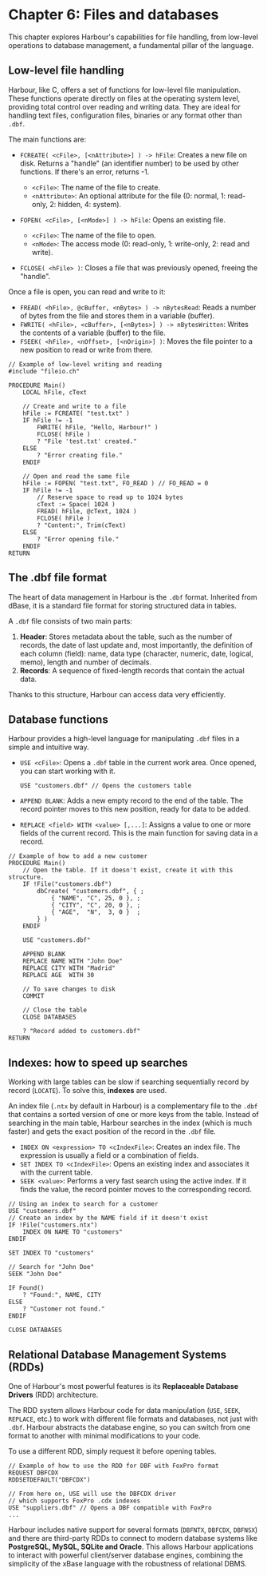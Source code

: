 # Chapter 6: Files and databases

This chapter explores Harbour's capabilities for file handling, from low-level operations to database management, a fundamental pillar of the language.

## Low-level file handling

Harbour, like C, offers a set of functions for low-level file manipulation. These functions operate directly on files at the operating system level, providing total control over reading and writing data. They are ideal for handling text files, configuration files, binaries or any format other than `.dbf`.

The main functions are:

-   `FCREATE( <cFile>, [<nAttribute>] ) -> hFile`: Creates a new file on disk. Returns a "handle" (an identifier number) to be used by other functions. If there's an error, returns -1.
    -   `<cFile>`: The name of the file to create.
    -   `<nAttribute>`: An optional attribute for the file (0: normal, 1: read-only, 2: hidden, 4: system).

-   `FOPEN( <cFile>, [<nMode>] ) -> hFile`: Opens an existing file.
    -   `<cFile>`: The name of the file to open.
    -   `<nMode>`: The access mode (0: read-only, 1: write-only, 2: read and write).

-   `FCLOSE( <hFile> )`: Closes a file that was previously opened, freeing the "handle".

Once a file is open, you can read and write to it:

-   `FREAD( <hFile>, @cBuffer, <nBytes> ) -> nBytesRead`: Reads a number of bytes from the file and stores them in a variable (buffer).
-   `FWRITE( <hFile>, <cBuffer>, [<nBytes>] ) -> nBytesWritten`: Writes the contents of a variable (buffer) to the file.
-   `FSEEK( <hFile>, <nOffset>, [<nOrigin>] )`: Moves the file pointer to a new position to read or write from there.

```harbour
// Example of low-level writing and reading
#include "fileio.ch"

PROCEDURE Main()
    LOCAL hFile, cText

    // Create and write to a file
    hFile := FCREATE( "test.txt" )
    IF hFile != -1
        FWRITE( hFile, "Hello, Harbour!" )
        FCLOSE( hFile )
        ? "File 'test.txt' created."
    ELSE
        ? "Error creating file."
    ENDIF

    // Open and read the same file
    hFile := FOPEN( "test.txt", FO_READ ) // FO_READ = 0
    IF hFile != -1
        // Reserve space to read up to 1024 bytes
        cText := Space( 1024 )
        FREAD( hFile, @cText, 1024 )
        FCLOSE( hFile )
        ? "Content:", Trim(cText)
    ELSE
        ? "Error opening file."
    ENDIF
RETURN
```

## The .dbf file format

The heart of data management in Harbour is the `.dbf` format. Inherited from dBase, it is a standard file format for storing structured data in tables.

A `.dbf` file consists of two main parts:
1.  **Header**: Stores metadata about the table, such as the number of records, the date of last update and, most importantly, the definition of each column (field): name, data type (character, numeric, date, logical, memo), length and number of decimals.
2.  **Records**: A sequence of fixed-length records that contain the actual data.

Thanks to this structure, Harbour can access data very efficiently.

## Database functions

Harbour provides a high-level language for manipulating `.dbf` files in a simple and intuitive way.

-   `USE <cFile>`: Opens a `.dbf` table in the current work area. Once opened, you can start working with it.
    ```harbour
    USE "customers.dbf" // Opens the customers table
    ```

-   `APPEND BLANK`: Adds a new empty record to the end of the table. The record pointer moves to this new position, ready for data to be added.

-   `REPLACE <field> WITH <value> [,...]`: Assigns a value to one or more fields of the current record. This is the main function for saving data in a record.

```harbour
// Example of how to add a new customer
PROCEDURE Main()
    // Open the table. If it doesn't exist, create it with this structure.
    IF !File("customers.dbf")
        dbCreate( "customers.dbf", { ;
            { "NAME", "C", 25, 0 }, ;
            { "CITY", "C", 20, 0 }, ;
            { "AGE",  "N",  3, 0 }  ;
        } )
    ENDIF

    USE "customers.dbf"

    APPEND BLANK
    REPLACE NAME WITH "John Doe"
    REPLACE CITY WITH "Madrid"
    REPLACE AGE  WITH 30

    // To save changes to disk
    COMMIT

    // Close the table
    CLOSE DATABASES

    ? "Record added to customers.dbf"
RETURN
```

## Indexes: how to speed up searches

Working with large tables can be slow if searching sequentially record by record (`LOCATE`). To solve this, **indexes** are used.

An index file (`.ntx` by default in Harbour) is a complementary file to the `.dbf` that contains a sorted version of one or more keys from the table. Instead of searching in the main table, Harbour searches in the index (which is much faster) and gets the exact position of the record in the `.dbf` file.

-   `INDEX ON <expression> TO <cIndexFile>`: Creates an index file. The expression is usually a field or a combination of fields.
-   `SET INDEX TO <cIndexFile>`: Opens an existing index and associates it with the current table.
-   `SEEK <value>`: Performs a very fast search using the active index. If it finds the value, the record pointer moves to the corresponding record.

```harbour
// Using an index to search for a customer
USE "customers.dbf"
// Create an index by the NAME field if it doesn't exist
IF !File("customers.ntx")
    INDEX ON NAME TO "customers"
ENDIF

SET INDEX TO "customers"

// Search for "John Doe"
SEEK "John Doe"

IF Found()
    ? "Found:", NAME, CITY
ELSE
    ? "Customer not found."
ENDIF

CLOSE DATABASES
```

## Relational Database Management Systems (RDDs)

One of Harbour's most powerful features is its **Replaceable Database Drivers** (RDD) architecture.

The RDD system allows Harbour code for data manipulation (`USE`, `SEEK`, `REPLACE`, etc.) to work with different file formats and databases, not just with `.dbf`. Harbour abstracts the database engine, so you can switch from one format to another with minimal modifications to your code.

To use a different RDD, simply request it before opening tables.

```harbour
// Example of how to use the RDD for DBF with FoxPro format
REQUEST DBFCDX
RDDSETDEFAULT("DBFCDX")

// From here on, USE will use the DBFCDX driver
// which supports FoxPro .cdx indexes
USE "suppliers.dbf" // Opens a DBF compatible with FoxPro
...
```

Harbour includes native support for several formats (`DBFNTX`, `DBFCDX`, `DBFNSX`) and there are third-party RDDs to connect to modern database systems like **PostgreSQL, MySQL, SQLite and Oracle**. This allows Harbour applications to interact with powerful client/server database engines, combining the simplicity of the xBase language with the robustness of relational DBMS.